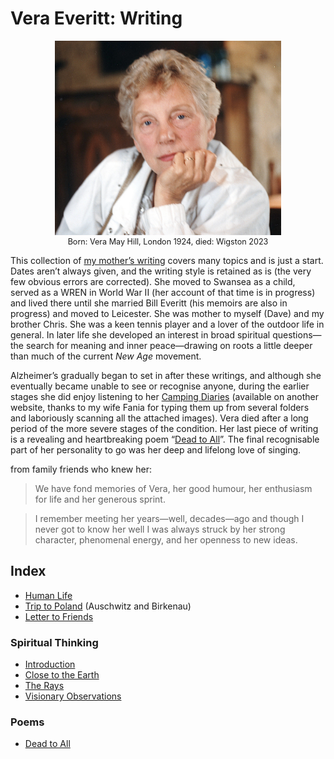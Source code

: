 # Vera Everitt: Writing

<figure style="max-width: 72%; margin: 1em auto; font-size: .9em; text-align: center;">
  <img src="images/mum-pensive.jpg" alt="Vera Everitt looking pensive">
  <figcaption>Born: Vera May Hill, London 1924, died: Wigston 2023</figcaption>
</figure>

This collection of [my mother’s writing](https://daveeveritt.github.io/vera-everitt-writing/) covers many topics and is just a start. Dates aren’t always given, and the writing style is retained as is (the very few obvious errors are corrected). She moved to Swansea as a child, served as a WREN in World War II (her account of that time is in progress) and lived there until she married Bill Everitt (his memoirs are also in progress) and moved to Leicester. She was mother to myself (Dave) and my brother Chris. She was a keen tennis player and a lover of the outdoor life in general. In later life she developed an interest in broad spiritual questions—the search for meaning and inner peace—drawing on roots a little deeper than much of the current *New Age* movement.

Alzheimer’s gradually began to set in after these writings, and although she eventually became unable to see or recognise anyone, during the earlier stages she did enjoy listening to her [Camping Diaries](https://vera.fania.uk) (available on another website, thanks to my wife Fania for typing them up from several folders and laboriously scanning all the attached images). Vera died after a long period of the more severe stages of the condition. Her last piece of writing is a revealing and heartbreaking poem “[Dead to All](poem-dead-to-all/)”. The final recognisable part of her personality to go was her deep and lifelong love of singing.

from family friends who knew her:

> We have fond memories of Vera, her good humour, her enthusiasm for life and her generous sprint.

<!-- Paul Foster -->

> I remember meeting her years—well, decades—ago and though I never got to know her well I was always struck by her strong character, phenomenal energy, and her openness to new ideas. 

<!-- Alison Love -->

## Index

- [Human Life](human-life/)
- [Trip to Poland](trip-to-poland/) (Auschwitz and Birkenau)
- [Letter to Friends](letter-to-friends/)

### Spiritual Thinking

- [Introduction](spiritual-thinking/)
- [Close to the Earth](spiritual-thinking/close-to-the-earth/)
- [The Rays](spiritual-thinking/the-rays/)
- [Visionary Observations](spiritual-thinking/visionary-observations/)

### Poems

- [Dead to All](poem-dead-to-all/)